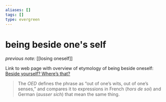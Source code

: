 ```yaml
---
aliases: []
tags: []
type: evergreen
---
```


# being beside one's self

_previous note:_ [[losing oneself]]

Link to web page with overview of etymology of being beside oneself: [Beside yourself? Where’s that?](https://www.grammarphobia.com/blog/2015/03/beside-onerself.html)

> The _OED_ defines the phrase as “out of one’s wits, out of one’s senses,” and compares it to expressions in French (_hors de soi_) and German (_ausser sich_) that mean the same thing.




